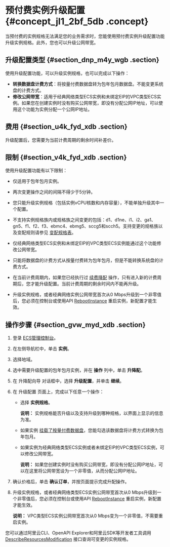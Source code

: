 # 预付费实例升级配置 {#concept_jl1_2bf_5db .concept}

当预付费的实例规格无法满足您的业务需求时，您能使用预付费实例升级配置功能升级实例规格。此外，您也可以升级公网带宽。

## 升级配置类型 {#section_dnp_m4y_wgb .section}

使用升级配置功能，可以升级实例规格，也可以完成以下操作：

-   **转换数据盘计费方式**：将按量付费数据盘转为包年包月数据盘。不能变更系统盘的计费方式。
-   **修改公网带宽**：适用于经典网络类型ECS实例和未绑定EIP的VPC类型ECS实例。如果您在创建实例时没有购买公网带宽，即没有分配公网IP地址，可以使用这个功能为实例分配一个公网IP地址。

## 费用 {#section_u4k_fyd_xdb .section}

升级配置后，您需要为当前计费周期的剩余时间补差价。

## 限制 {#section_v4k_fyd_xdb .section}

使用升级配置功能有以下限制：

-   仅适用于包年包月实例。

-   两次变更操作之间的间隔不得少于5分钟。

-   您只能升级实例规格（包括实例vCPU核数和内存容量），不能单独升级其中一个配置。

-   不支持实例规格族内或规格族之间变更的包括：d1、d1ne、i1、i2、ga1、gn5、f1、f2、f3、ebmc4、ebmg5、sccg5和scch5。支持变更的规格族以及变配规则请参见 [变配规格表](intl.zh-CN/实例/实例续费与变配/变更预付费实例/支持变配的实例规格.md#)。

-   仅经典网络类型ECS实例和未绑定EIP的VPC类型ECS实例能通过这个功能修改公网带宽。

-   只能将数据盘的计费方式从按量付费转为包年包月，但是不能转换系统盘的计费方式。

-   在当前计费周期内，如果您已经执行过 [续费降配](../../../../../intl.zh-CN/产品定价/续费实例/续费降配.md#) 操作，只有进入新的计费周期后，您才能升级配置。当前计费周期的剩余时间内不能再升级。

-   升级实例规格，或者经典网络实例公网带宽首次从0 Mbps升级到一个非零值后，您必须在控制台或使用API [RebootInstance](../../../../../intl.zh-CN/API参考/实例/RebootInstance.md#) 重启实例，新配置才能生效。


## 操作步骤 {#section_gvw_myd_xdb .section}

1.  登录 [ECS管理控制台](https://ecs.console.aliyun.com/?spm=a2c4g.11186623.2.9.FNEORG#/home)。
2.  在左侧导航栏中，单击 **实例**。
3.  选择地域。
4.  选中需要升级配置的包年包月实例，并在 **操作** 列中，单击 **升降配**。
5.  在 升降配向导 对话框中，选择 **升级配置**，并单击 **继续**。
6.  在 升级配置 页面上，完成以下任意一个操作：
    -   选择 **实例规格**。

        **说明：** 实例规格能否升级以及支持升级到哪种规格，以界面上显示的信息为准。

    -   如果实例 [挂载了按量付费数据盘](intl.zh-CN/块存储/使用云盘/挂载云盘.md#)，您能勾选该数据盘将计费方式转换为包年包月。
    -   如果实例为经典网络类型ECS实例或者未绑定EIP的VPC类型ECS实例，可以修改公网带宽。

        **说明：** 如果您创建实例时没有购买公网带宽，即没有分配公网IP地址，可以在这里将公网带宽设为一个非零值，从而分配公网IP地址。

7.  确认价格后，单击 **确认订单**，并按页面提示完成升配操作。
8.  升级实例规格，或者经典网络类型ECS实例公网带宽首次从0 Mbps升级到一个非零值后，您必须在控制台或使用API [RebootInstance](../../../../../intl.zh-CN/API参考/实例/RebootInstance.md#) 重启实例，新配置才能生效。

    **说明：** VPC类型ECS实例公网带宽首次从0 Mbps变为一个非零值，不需要重启实例。


您可以通过阿里云CLI、OpenAPI Explorer和阿里云SDK等开发者工具调用 [DescribeResourcesModification](../../../../../intl.zh-CN/API参考/地域/DescribeResourcesModification.md#) 接口查询可变更的实例规格。


